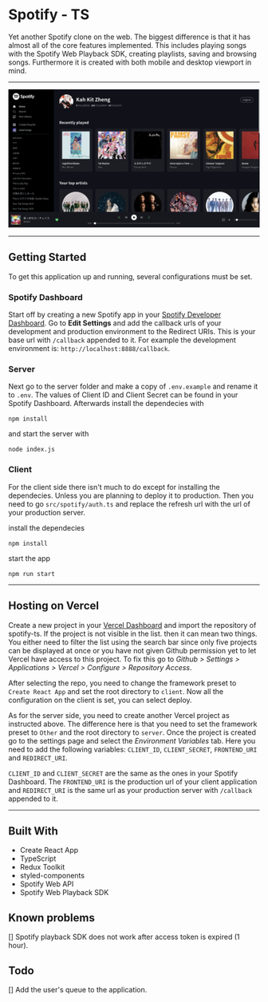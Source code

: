 # Spotify - TS

Yet another Spotify clone on the web. The biggest difference is that
it has almost all of the core features implemented. This includes
playing songs with the Spotify Web Playback SDK, creating playlists,
saving and browsing songs. Furthermore it is created with both mobile and
desktop viewport in mind.

---

![Preview](./Preview.png)

---

## Getting Started

To get this application up and running, several configurations must be set.

### Spotify Dashboard

Start off by creating a new Spotify app in your [Spotify Developer Dashboard](https://developer.spotify.com/dashboard/login).
Go to **Edit Settings** and add the callback urls of your development and
production environment to the Redirect URIs. This is your base url with
`/callback` appended to it. For example the development environment is: `http://localhost:8888/callback`.

### Server

Next go to the server folder and make a copy of `.env.example` and rename it to `.env`. The values of Client ID and Client Secret can be found in your Spotify Dashboard. Afterwards install the dependecies with

```
npm install
```

and start the server with

```
node index.js
```

### Client

For the client side there isn't much to do except for installing the dependecies. Unless you are planning to deploy it to production. Then you need to go `src/spotify/auth.ts` and replace the refresh url with the url of your production server.

install the dependecies

```
npm install
```

start the app

```
npm run start
```

---

## Hosting on Vercel

Create a new project in your [Vercel Dashboard](https://vercel.com/dashboard) and import the repository of spotify-ts. If the project is not visible in the list. then it can mean two things. You either need to filter the list using the search bar since only five projects can be displayed at once or you have not given Github permission yet to let Vercel have access to this project. To fix this go to _Github > Settings > Applications > Vercel > Configure > Repository Access_.

After selecting the repo, you need to change the framework preset to `Create React App` and set the root directory to `client`. Now all the configuration on the client is set, you can select deploy.

As for the server side, you need to create another Vercel project as instructed above. The difference here is that you need to set the framework preset to `Other` and the root directory to `server`. Once the project is created go to the settings page and select the _Environment Variables_ tab. Here you need to add the following variables: `CLIENT_ID`, `CLIENT_SECRET`, `FRONTEND_URI` and `REDIRECT_URI`.

`CLIENT_ID` and `CLIENT_SECRET` are the same as the ones in your Spotify Dashboard. The `FRONTEND_URI` is the production url of your client application and `REDIRECT_URI` is the same url as your production server with `/callback` appended to it.

---

## Built With

- Create React App
- TypeScript
- Redux Toolkit
- styled-components
- Spotify Web API
- Spotify Web Playback SDK

## Known problems

[] Spotify playback SDK does not work after access token is expired (1 hour).

## Todo

[] Add the user's queue to the application.

